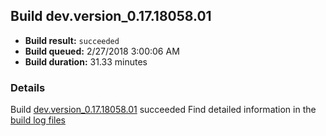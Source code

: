 ## Build dev.version_0.17.18058.01
- **Build result:** `succeeded`
- **Build queued:** 2/27/2018 3:00:06 AM
- **Build duration:** 31.33 minutes
### Details
Build [dev.version_0.17.18058.01](https://winappstudio.visualstudio.com/web/build.aspx?pcguid=a4ef43be-68ce-4195-a619-079b4d9834c2&builduri=vstfs%3a%2f%2f%2fBuild%2fBuild%2f25139) succeeded
Find detailed information in the [build log files](https://uwpctdiags.blob.core.windows.net/buildlogs/dev.version_0.17.18058.01_logs.zip)

